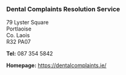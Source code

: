 ###  Dental Complaints Resolution Service

79 Lyster Square  
Portlaoise  
Co. Laois  
R32 PA07

**Tel:** 087 354 5842

**Homepage:** [ https://dentalcomplaints.ie/ ](https://dentalcomplaints.ie/)
